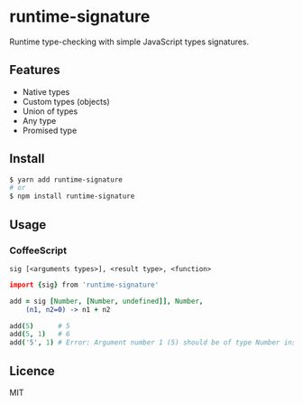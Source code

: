 runtime-signature
=================
Runtime type-checking with simple JavaScript types signatures.

Features
--------
* Native types
* Custom types (objects)
* Union of types
* Any type
* Promised type

Install
-------

```bash
$ yarn add runtime-signature
# or
$ npm install runtime-signature
```

Usage
-----

### CoffeeScript
```
sig [<arguments types>], <result type>, <function>
```

```coffeescript
import {sig} from 'runtime-signature'

add = sig [Number, [Number, undefined]], Number,
    (n1, n2=0) -> n1 + n2

add(5)      # 5
add(5, 1)   # 6
add('5', 1) # Error: Argument number 1 (5) should be of type Number instead of String.
```

Licence
-------
MIT

